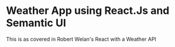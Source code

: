 # Weather App using React.Js and Semantic UI
This is as covered in Robert Welan's React with a Weather API
